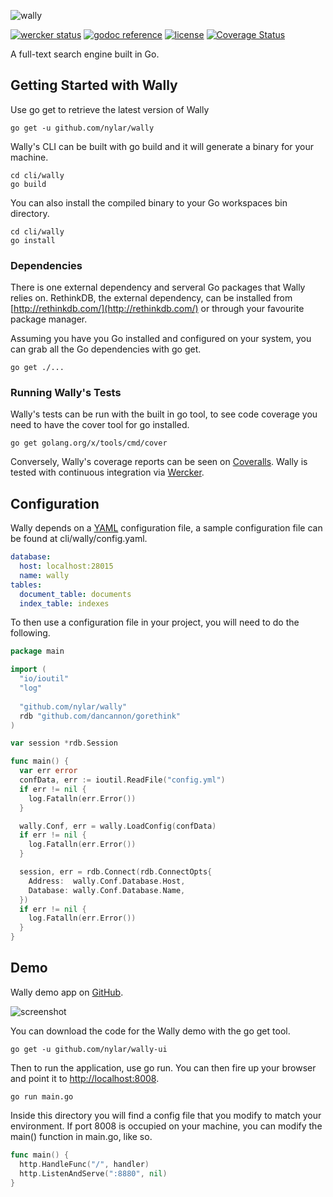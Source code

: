 ![wally](http://i.imgur.com/MSny4Kj.png)

[![wercker status](https://img.shields.io/wercker/ci/544c0c84ea87f6374f000650.svg "wercker status")](https://app.wercker.com/project/bykey/ffa1468bc1ebe9c1dd7d0c2d00f4c76f)
[![godoc reference](https://img.shields.io/badge/godoc-reference-blue.svg "godoc reference")](https://godoc.org/github.com/nylar/wally)
[![license](http://img.shields.io/badge/license-unlicense-red.svg "license")](https://raw.githubusercontent.com/nylar/wally/master/LICENSE)
[![Coverage Status](https://coveralls.io/repos/nylar/wally/badge.png?branch=HEAD)](https://coveralls.io/r/nylar/wally?branch=HEAD)

A full-text search engine built in Go.

## Getting Started with Wally

Use go get to retrieve the latest version of Wally
```shell
go get -u github.com/nylar/wally
```
Wally's CLI can be built with go build and it will generate a binary for your machine.
```shell
cd cli/wally
go build
```
You can also install the compiled binary to your Go workspaces bin directory.
```shell
cd cli/wally
go install
```

### Dependencies

There is one external dependency and serveral Go packages that Wally relies on. RethinkDB, the external dependency, can be installed from [http://rethinkdb.com/](http://rethinkdb.com/) or through your favourite package manager.

Assuming you have you Go installed and configured on your system, you can grab all the Go dependencies with go get.
```shell
go get ./...
```

### Running Wally's Tests

Wally's tests can be run with the built in go tool, to see code coverage you need to have the cover tool for go installed.
```shell
go get golang.org/x/tools/cmd/cover
```

Conversely, Wally's coverage reports can be seen on [Coveralls](https://coveralls.io/r/nylar/wally). Wally is tested with continuous integration via [Wercker](https://app.wercker.com/#applications/544c0c84ea87f6374f000650/tab).

## Configuration

Wally depends on a [YAML](http://yaml.org/) configuration file, a sample configuration file can be found at cli/wally/config.yaml.
```yaml
database:
  host: localhost:28015
  name: wally
tables:
  document_table: documents
  index_table: indexes
```
To then use a configuration file in your project, you will need to do the following.
```go
package main

import (
  "io/ioutil"
  "log"
  
  "github.com/nylar/wally"
  rdb "github.com/dancannon/gorethink"
)

var session *rdb.Session

func main() {
  var err error
  confData, err := ioutil.ReadFile("config.yml")
  if err != nil {
    log.Fatalln(err.Error())
  }

  wally.Conf, err = wally.LoadConfig(confData)
  if err != nil {
    log.Fatalln(err.Error())
  }

  session, err = rdb.Connect(rdb.ConnectOpts{
    Address:  wally.Conf.Database.Host,
    Database: wally.Conf.Database.Name,
  })
  if err != nil {
    log.Fatalln(err.Error())
  }
}
```

## Demo

Wally demo app on [GitHub](https://github.com/nylar/wally-ui).

![screenshot](https://camo.githubusercontent.com/36c067e4d7c8e9b4d640f8357a0656d7f4ebce15/687474703a2f2f692e696d6775722e636f6d2f694f75394351542e706e67)

You can download the code for the Wally demo with the go get tool.
```shell
go get -u github.com/nylar/wally-ui
```

Then to run the application, use go run. You can then fire up your browser and point it to [http://localhost:8008](http://localhost:8008).

```shell
go run main.go
```
Inside this directory you will find a config file that you modify to match your environment. If port 8008 is occupied on your machine, you can modify the main() function in main.go, like so.

```go
func main() {
  http.HandleFunc("/", handler)
  http.ListenAndServe(":8880", nil)
}
```
